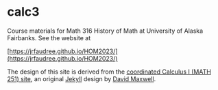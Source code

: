 # calc3

Course materials for Math 316 History of Math at University of Alaska Fairbanks.  See the website at

[https://jrfaudree.github.io/HOM2023/](https://jrfaudree.github.io/HOM2023/)

The design of this site is derived from the [coordinated Calculus I (MATH 251) site](https://uaf-math251.github.io/), an original [Jekyll](https://jekyllrb.com/) design by [David Maxwell](https://damaxwell.github.io/).
